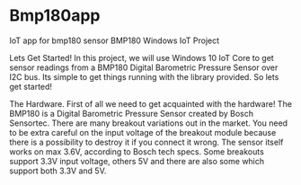 # Bmp180app
IoT app for bmp180 sensor
BMP180 Windows IoT Project


Lets Get Started!
In this project, we will use Windows 10 IoT Core to get sensor readings from a BMP180 Digital Barometric Pressure Sensor over I2C bus. Its simple to get things running with the library provided. So lets get started!



The Hardware.
First of all we need to get acquainted with the hardware! The BMP180 is a Digital Barometric Pressure Sensor created by Bosch Sensortec. There are many breakout variations out in the market. You need to be extra careful on the input voltage of the breakout module because there is a possibility to destroy it if you connect it wrong. The sensor itself works on max 3.6V, according to Bosch tech specs. Some breakouts support 3.3V input voltage, others 5V and there are also some which support both 3.3V and 5V.
